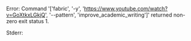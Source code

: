 Error: Command '['fabric', '-y', 'https://www.youtube.com/watch?v=GoXtkxLGkjQ', '--pattern', 'improve_academic_writing']' returned non-zero exit status 1.

Stderr:
